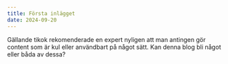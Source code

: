 ```yaml
---
title: Första inlägget  
date: 2024-09-20
---
```

Gällande tikok rekomenderade en expert nyligen att man antingen gör content som är kul eller användbart på något sätt. Kan denna blog bli något eller båda av dessa? 




